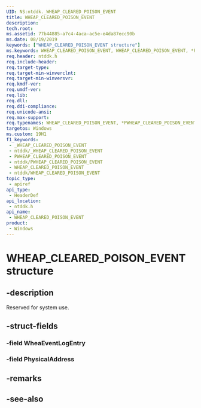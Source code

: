 ```yaml
---
UID: NS:ntddk._WHEAP_CLEARED_POISON_EVENT
title: WHEAP_CLEARED_POISON_EVENT
description: 
tech.root: 
ms.assetid: 77b44885-a7c4-4aca-ac5e-e4da87ecc90b
ms.date: 08/19/2019
keywords: ["WHEAP_CLEARED_POISON_EVENT structure"]
ms.keywords: WHEAP_CLEARED_POISON_EVENT, WHEAP_CLEARED_POISON_EVENT, *PWHEAP_CLEARED_POISON_EVENT,
req.header: ntddk.h
req.include-header: 
req.target-type: 
req.target-min-winverclnt: 
req.target-min-winversvr: 
req.kmdf-ver: 
req.umdf-ver: 
req.lib: 
req.dll: 
req.ddi-compliance: 
req.unicode-ansi: 
req.max-support: 
req.typenames: WHEAP_CLEARED_POISON_EVENT, *PWHEAP_CLEARED_POISON_EVENT
targetos: Windows
ms.custom: 19H1
f1_keywords:
 - _WHEAP_CLEARED_POISON_EVENT
 - ntddk/_WHEAP_CLEARED_POISON_EVENT
 - PWHEAP_CLEARED_POISON_EVENT
 - ntddk/PWHEAP_CLEARED_POISON_EVENT
 - WHEAP_CLEARED_POISON_EVENT
 - ntddk/WHEAP_CLEARED_POISON_EVENT
topic_type:
 - apiref
api_type:
 - HeaderDef
api_location:
 - ntddk.h
api_name:
 - WHEAP_CLEARED_POISON_EVENT
product:
 - Windows
---
```


# WHEAP_CLEARED_POISON_EVENT structure


## -description

Reserved for system use.

## -struct-fields

### -field WheaEventLogEntry

### -field PhysicalAddress

## -remarks

## -see-also

